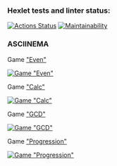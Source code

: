 ### Hexlet tests and linter status:
[![Actions Status](https://github.com/palekss/java-project-61/workflows/hexlet-check/badge.svg)](https://github.com/palekss/java-project-61/actions) [![Maintainability](https://api.codeclimate.com/v1/badges/e657ee25acb787c1b76d/maintainability)](https://codeclimate.com/github/palekss/java-project-61/maintainability)

### ASCIINEMA
Game ["Even"](https://asciinema.org/a/4f7aV1fn8Z4YfZsvS19mJfll4)

[![Game "Even"](https://asciinema.org/a/4f7aV1fn8Z4YfZsvS19mJfll4.svg)](https://asciinema.org/a/4f7aV1fn8Z4YfZsvS19mJfll4)

Game ["Calc"](https://asciinema.org/a/eStBRcWYGT5w4A8TOIQwjAd2s)

[![Game "Calc"](https://asciinema.org/a/eStBRcWYGT5w4A8TOIQwjAd2s.svg)](https://asciinema.org/a/eStBRcWYGT5w4A8TOIQwjAd2s)

Game ["GCD"](https://asciinema.org/a/a7N8KJdFFf1hAyYSfK0Z2XcTS)

[![Game "GCD"](https://asciinema.org/a/a7N8KJdFFf1hAyYSfK0Z2XcTS.svg)](https://asciinema.org/a/a7N8KJdFFf1hAyYSfK0Z2XcTS)

Game ["Progression"](https://asciinema.org/a/oe8DcyDsm4gI4zuM9MsU7JD9Z)

[![Game "Progression"](https://asciinema.org/a/oe8DcyDsm4gI4zuM9MsU7JD9Z.svg)](https://asciinema.org/a/oe8DcyDsm4gI4zuM9MsU7JD9Z)
